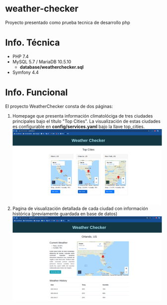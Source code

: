 # weather-checker
Proyecto presentado como prueba tecnica de desarrollo php

# Info. Técnica
- PHP 7.4 
- MySQL 5.7 / MariaDB 10.5.10 
  - **database/weatherchecker.sql**
- Symfony 4.4 

# Info. Funcional
El proyecto WeatherChecker consta de dos páginas:
1. Homepage que presenta información climatolóciga de tres ciudades principales bajo el título "Top Cities". La visualización de estas ciudades es configurable en **config/services.yaml** bajo la llave top_cities.
![homepage](public/images/homepage.png)
2. Pagina de visualización detallada de cada ciudad con información histórica (previamente guardada en base de datos)
![weatherpage](public/images/weather.png)
